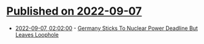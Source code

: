 # [Published on 2022-09-07](index.md)

* [2022-09-07, 02:02:00](https://hardware.slashdot.org/story/22/09/06/2321258/germany-sticks-to-nuclear-power-deadline-but-leaves-loophole?utm_source=rss1.0mainlinkanon&utm_medium=feed) - [Germany Sticks To Nuclear Power Deadline But Leaves Loophole](https://hardware.slashdot.org/story/22/09/06/2321258/germany-sticks-to-nuclear-power-deadline-but-leaves-loophole?utm_source=rss1.0mainlinkanon&utm_medium=feed)
